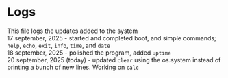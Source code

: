 # Logs
This file logs the updates added to the system  
17 september, 2025 - started and completed boot, and simple commands; `help`, `echo`, `exit`, `info`, `time`, and `date`  
18 september, 2025 - polished the program, added `uptime`  
20 september, 2025 (today) - updated `clear` using the os.system instead of printing a bunch of new lines. Working on `calc`  
